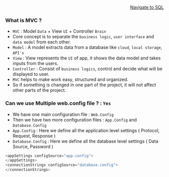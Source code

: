<p align=right><a href='https://github.com/KIRANKUMAR7296/SQL'>Navigate to SQL</a></p>

### What is MVC ?

- `MVC` : Model `Data` + View `UI` + Controller `Brain`
- Core concept is to separate the `business logic`, `user interface` and `data model` from each other.
- `Model` : A model extracts data from a database like `cloud`, `local storage`, `API's`
- `View` : View represents the `UI` of app, it shows the data model and takes inputs from the users.
- `Controller` : Consist of `business logics`, control and decide what will be displayed to user.
- `MVC` helps to make work easy, structured and organized.
- So if something is changed in one part of the project, it will not affect other parts of the project. 

### Can we use Multiple web.config file ? : `Yes`

- We have one main configuration file : `Web.Config`
- Then we have two more configuration files : `App.Config` and `Database.Config`
- `App.Config` :  Here we define all the application level settings ( Protocol, Request, Response )
- `Database.Config` : Here we define all the database level settings ( Data Source, Password )

```c#
<appSettings configSource="app.config">
</appSettings>
<connectionStrings configSource="database.config">
</connectionStrings>
```


